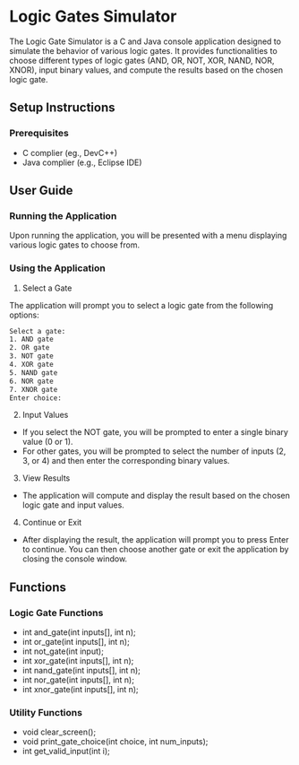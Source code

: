 
# Logic Gates Simulator

The Logic Gate Simulator is a C and Java console application designed to simulate the behavior of various logic gates. It provides functionalities to choose different types of logic gates (AND, OR, NOT, XOR, NAND, NOR, XNOR), input binary values, and compute the results based on the chosen logic gate.

## Setup Instructions  

### Prerequisites  
* C complier (eg., DevC++)  
* Java complier (e.g., Eclipse IDE)
 ## User Guide
 ### Running the Application
 Upon running the application, you will be presented with a menu displaying various logic gates to choose from.

 ### Using the Application
1. Select a Gate

The application will prompt you to select a logic gate from the following options:
```bash
Select a gate:
1. AND gate
2. OR gate
3. NOT gate
4. XOR gate
5. NAND gate
6. NOR gate
7. XNOR gate
Enter choice:
   ```
2. Input Values

 * If you select the NOT gate, you will be prompted to enter a single binary value (0 or 1).
 * For other gates, you will be prompted to select the number of inputs (2, 3, or 4) and then enter the corresponding binary values.
3. View Results
* The application will compute and display the result based on the chosen logic gate and input values.
4. Continue or Exit
* After displaying the result, the application will prompt you to press Enter to continue. You can then choose another gate or exit the application by closing the console window.
## Functions
### Logic Gate Functions
* int and_gate(int inputs[], int n);
* int or_gate(int inputs[], int n);
* int not_gate(int input);
* int xor_gate(int inputs[], int n);
* int nand_gate(int inputs[], int n);
* int nor_gate(int inputs[], int n);
* int xnor_gate(int inputs[], int n);

### Utility Functions
* void clear_screen();
* void print_gate_choice(int choice, int num_inputs);
* int get_valid_input(int i);
